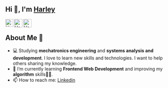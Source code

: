  Hi &#x1F44B;, I'm <a href=#>Harley</a>
----------------------------
<a href="https://www.linkedin.com/in/iharleyorf/" target="_blank">
    <img align="left" alt="Harley | Linkedin" width="24px" src="https://github.com/user-attachments/assets/ce6fefdd-34b0-4de4-bf4f-3d7e0dc481be" />
  </a> &nbsp;&nbsp;
<a href="https://twitter.com/iHarleyorf" target="_blank">
    <img align="left" alt="Harley | Twitter" width="26px" src="https://github.com/user-attachments/assets/832014db-a653-472b-94b2-a62a010b4f60" />
  </a> &nbsp;&nbsp;
<a href="mailto:harleyor27@gmail.com" target="_blank">
    <img align="left" alt="Harley | Gmail" width="26px" src="https://github.com/user-attachments/assets/c1667019-b028-4281-bf6e-04b62751b7bd" />
  </a> &nbsp;&nbsp;
  
About Me 👨‍
----------------------------
- 💻 Studying **mechatronics engineering** and **systems analysis and development**. I love to learn new skills and technologies. I want to help others sharing my knowledge. 
- 🔭 I’m currently learning **Frontend Web Development** and improving my **algorithm** skills👨‍💻.
- 📫 How to reach me:  <a href="https://www.linkedin.com/in/iharleyorf/" target="_blank" rel="noopener noreferrer"> Linkedin</a>
